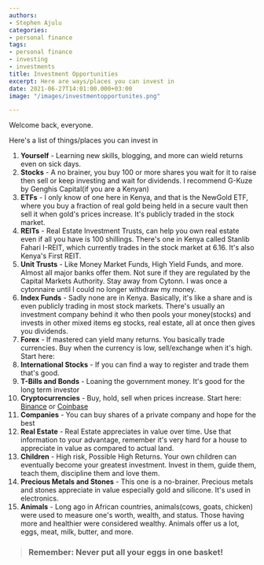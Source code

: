 ```yaml
---
authors:
- Stephen Ajulu
categories:
- personal finance
tags:
- personal finance
- investing
- investments
title: Investment Opportunities
excerpt: Here are ways/places you can invest in
date: 2021-06-27T14:01:00.000+03:00
image: "/images/investmentopportunites.png"

---
```

Welcome back, everyone.

Here's a list of things/places you can invest in

 1. **Yourself** - Learning new skills, blogging, and more can wield returns even on sick days.
 2. **Stocks** - A no brainer, you buy 100 or more shares you wait for it to raise then sell or keep investing and wait for dividends. I recommend G-Kuze by Genghis Capital(if you are a Kenyan)
 3. **ETFs** - I only know of one here in Kenya, and that is the NewGold ETF, where you buy a fraction of real gold being held in a secure vault then sell it when gold's prices increase. It's publicly traded in the stock market.
 4. **REITs** - Real Estate Investment Trusts, can help you own real estate even if all you have is 100 shillings. There's one in Kenya called Stanlib Fahari I-REIT, which currently trades in the stock market at 6.16. It's also Kenya's First REIT.
 5. **Unit Trusts** - Like Money Market Funds, High Yield Funds, and more. Almost all major banks offer them. Not sure if they are regulated by the Capital Markets Authority. Stay away from Cytonn. I was once a cytonnaire until I could no longer withdraw my money.
 6. **Index Funds** - Sadly none are in Kenya. Basically, it's like a share and is even publicly trading in most stock markets. There's usually an investment company behind it who then pools your money(stocks) and invests in other mixed items eg stocks, real estate, all at once then gives you dividends.
 7. **Forex** - If mastered can yield many returns. You basically trade currencies. Buy when the currency is low, sell/exchange when it's high. Start here: 
 8. **International Stocks** - If you can find a way to register and trade them that's good.
 9. **T-Bills and Bonds** - Loaning the government money. It's good for the long term investor
10. **Cryptocurrencies** - Buy, hold, sell when prices increase. Start here: [Binance](https://accounts.binance.com/en/register?ref=CL2JFAB6) or [Coinbase](https://coinbase.com/join/ajulu_v)
11. **Companies** - You can buy shares of a private company and hope for the best
12. **Real Estate** - Real Estate appreciates in value over time. Use that information to your advantage, remember it's very hard for a house to appreciate in value as compared to actual land.
13. **Children** - High risk, Possible High Returns. Your own children can eventually become your greatest investment. Invest in them, guide them, teach them, discipline them and love them.
14. **Precious Metals and Stones** - This one is a no-brainer. Precious metals and stones appreciate in value especially gold and silicone. It's used in electronics.
15. **Animals** - Long ago in African countries, animals(cows, goats, chicken) were used to measure one's worth, wealth, and status. Those having more and healthier were considered wealthy. Animals offer us a lot, eggs, meat, milk, butter, and more.

> ### Remember: Never put all your eggs in one basket!
